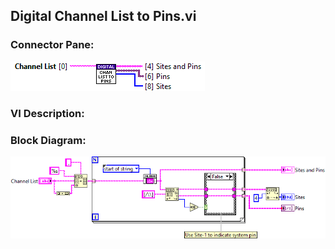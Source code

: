 ## **Digital Channel List to Pins.vi**
### Connector Pane:
![alt text](/docs/images/Instrument%20Control/Digital/SubVIs/Digital%20Channel%20List%20to%20Pins.vic.png "Digital Channel List to Pins.vi connector pane")

### VI Description:


### Block Diagram:
![alt text](/docs/images/Instrument%20Control/Digital/SubVIs/Digital%20Channel%20List%20to%20Pins.vid.png "Digital Channel List to Pins.vi block diagram")
